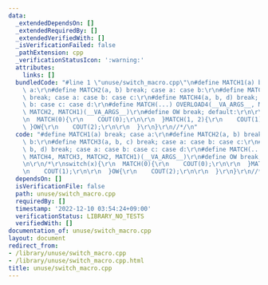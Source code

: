 ```yaml
---
data:
  _extendedDependsOn: []
  _extendedRequiredBy: []
  _extendedVerifiedWith: []
  _isVerificationFailed: false
  _pathExtension: cpp
  _verificationStatusIcon: ':warning:'
  attributes:
    links: []
  bundledCode: "#line 1 \"unuse/switch_macro.cpp\"\n#define MATCH1(a) break; case\
    \ a:\r\n#define MATCH2(a, b) break; case a: case b:\r\n#define MATCH3(a, b, c)\
    \ break; case a: case b: case c:\r\n#define MATCH4(a, b, d) break; case a: case\
    \ b: case c: case d:\r\n#define MATCH(...) OVERLOAD4(__VA_ARGS__, MATCH4, MATCH3,\
    \ MATCH2, MATCH1)(__VA_ARGS__)\r\n#define OW break; default:\r\n\r\n/*\r\nswitch(x){\r\
    \n  MATCH(0){\r\n    COUT(0);\r\n\r\n  }MATCH(1, 2){\r\n    COUT(1);\r\n\r\n \
    \ }OW{\r\n    COUT(2);\r\n\r\n  }\r\n}\r\n//*/\n"
  code: "#define MATCH1(a) break; case a:\r\n#define MATCH2(a, b) break; case a: case\
    \ b:\r\n#define MATCH3(a, b, c) break; case a: case b: case c:\r\n#define MATCH4(a,\
    \ b, d) break; case a: case b: case c: case d:\r\n#define MATCH(...) OVERLOAD4(__VA_ARGS__,\
    \ MATCH4, MATCH3, MATCH2, MATCH1)(__VA_ARGS__)\r\n#define OW break; default:\r\
    \n\r\n/*\r\nswitch(x){\r\n  MATCH(0){\r\n    COUT(0);\r\n\r\n  }MATCH(1, 2){\r\
    \n    COUT(1);\r\n\r\n  }OW{\r\n    COUT(2);\r\n\r\n  }\r\n}\r\n//*/"
  dependsOn: []
  isVerificationFile: false
  path: unuse/switch_macro.cpp
  requiredBy: []
  timestamp: '2022-12-10 03:54:24+09:00'
  verificationStatus: LIBRARY_NO_TESTS
  verifiedWith: []
documentation_of: unuse/switch_macro.cpp
layout: document
redirect_from:
- /library/unuse/switch_macro.cpp
- /library/unuse/switch_macro.cpp.html
title: unuse/switch_macro.cpp
---
```

